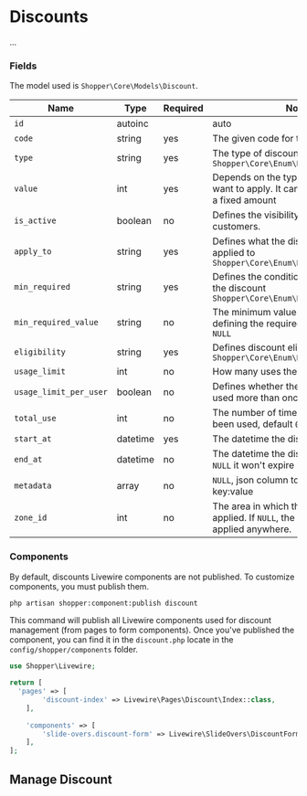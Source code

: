 # Discounts

...

### Fields

The model used is `Shopper\Core\Models\Discount`.

| Name                   | Type     | Required | Notes                                                                                           |
|------------------------|----------|----------|-------------------------------------------------------------------------------------------------|
| `id`                   | autoinc  |          | auto                                                                                            |
| `code`                 | string   | yes      | The given code for the discount                                                                 |
| `type`                 | string   | yes      | The type of discount `Shopper\Core\Enum\DiscountType`                                           |
| `value`                | int      | yes      | Depends on the type of discount you want to apply. It can be a percentage or a fixed amount     |
| `is_active`            | boolean  | no       | Defines the visibility of the discount for customers.                                           |
| `apply_to`             | string   | yes      | Defines what the discount can be applied to `Shopper\Core\Enum\DiscountApplyTo`                 |
| `min_required`         | string   | yes      | Defines the conditions required to apply the discount `Shopper\Core\Enum\DiscountRequirement`   |
| `min_required_value`   | string   | no       | The minimum value required after defining the required condition, default `NULL`                |
| `eligibility`          | string   | yes      | Defines discount eligibility conditions `Shopper\Core\Enum\DiscountEligibility`                 |
| `usage_limit`          | int      | no       | How many uses the discount has had                                                              |
| `usage_limit_per_user` | boolean  | no       | Defines whether the coupon can be used more than once by customers                              |
| `total_use`            | int      | no       | The number of times the discount has been used, default `0`                                     |
| `start_at`             | datetime | yes      | The datetime the discount starts                                                                |
| `end_at`               | datetime | no       | The datetime the discount expires, if `NULL` it won't expire                                    |
| `metadata`             | array    | no       | `NULL`, json column to save any data key:value                                                  |
| `zone_id`              | int      | no       | The area in which the discount can be applied. If `NULL`, the discount can be applied anywhere. |

### Components

By default, discounts Livewire components are not published. To customize components, you must publish them.

```bash
php artisan shopper:component:publish discount
```

This command will publish all Livewire components used for discount management (from pages to form components).
Once you've published the component, you can find it in the `discount.php` locate in the `config/shopper/components` folder.

```php
use Shopper\Livewire;

return [
  'pages' => [
        'discount-index' => Livewire\Pages\Discount\Index::class,
    ],
    
    'components' => [
        'slide-overs.discount-form' => Livewire\SlideOvers\DiscountForm::class,
    ],
];
```

## Manage Discount
